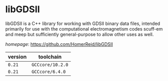 # libGDSII

libGDSII is a C++ library for working with GDSII binary data files,  intended primarily for use with the computational electromagnetism codes  scuff-em and meep but sufficiently general-purpose to allow other uses as well.

*homepage*: <https://github.com/HomerReid/libGDSII>

version | toolchain
--------|----------
``0.21`` | ``GCCcore/10.2.0``
``0.21`` | ``GCCcore/6.4.0``
